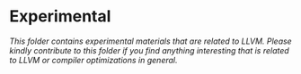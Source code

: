 # Experimental

*This folder contains experimental materials that are related to LLVM. Please kindly contribute to this folder if you find anything interesting that is related to LLVM or compiler optimizations in general.*
